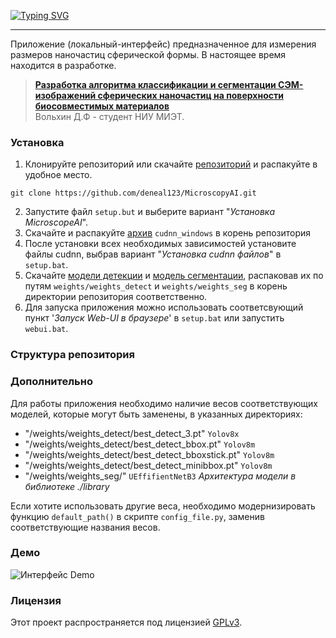 <a href="https://git.io/typing-svg"><img src="https://readme-typing-svg.herokuapp.com?font=Fira+Code&weight=100&size=32&pause=1000&center=true&vCenter=true&multiline=true&repeat=false&random=false&width=950&lines=MicroscopeAI" alt="Typing SVG" /></a>

---

Приложение (локальный-интерфейс) предназначенное для измерения размеров наночастиц сферической формы.
В настоящее время находится в разработке.


> [**Разработка алгоритма классификации и сегментации
> СЭМ-изображений сферических наночастиц на поверхности биосовместимых
> материалов**](https://)           
> Вольхин Д.Ф - студент НИУ МИЭТ.


### Установка

1. Клонируйте репозиторий
или скачайте [репозиторий](https://github.com/deneal123/MicroscopeAI/archive/refs/heads/master.zip)
и распакуйте в удобное место.
```
git clone https://github.com/deneal123/MicroscopyAI.git
```
2. Запустите файл `setup.but` и выберите вариант "*Установка MicroscopeAI*".
3. Скачайте и распакуйте [архив](https://disk.yandex.ru/d/ismGT13a5p5grw) `cudnn_windows` в корень репозитория 
4. После установки всех необходимых зависимостей установите файлы cudnn, выбрав вариант "*Установка cudnn файлов*"
в `setup.bat`.
5. Скачайте [модели детекции](https://disk.yandex.ru/d/aJDHGdLKqtZVLw) и
[модель сегментации](https://disk.yandex.ru/d/xXhibgKYoAt4yQ), распаковав их по путям `weights/weights_detect`
и `weights/weights_seg` в корень директории репозитория соответственно.
6. Для запуска приложения можно использовать соответсвующий пункт '*Запуск Web-UI в браузере*'
в `setup.bat` или запустить `webui.bat`.



### Структура репозитория





### Дополнительно

Для работы приложения необходимо наличие весов соответствующих моделей, которые могут быть заменены,
в указанных директориях:

- "/weights/weights_detect/best_detect_3.pt" `Yolov8x`
- "/weights/weights_detect/best_detect_bbox.pt" `Yolov8m`
- "/weights/weights_detect/best_detect_bboxstick.pt" `Yolov8m`
- "/weights/weights_detect/best_detect_minibbox.pt" `Yolov8m` 
- "/weights/weights_seg/" `UEffifientNetB3` *Архитектура модели в библиотеке ./library*


Если хотите использовать другие веса, необходимо модернизировать функцию `default_path()`
в скрипте `config_file.py`, заменив соответствующие названия весов.



### Демо

![Интерфейс Demo](https://github.com/deneal123/MicroscopyAI/blob/master/img/demo.png)




### Лицензия

Этот проект распространяется под лицензией [GPLv3](LICENSE).
